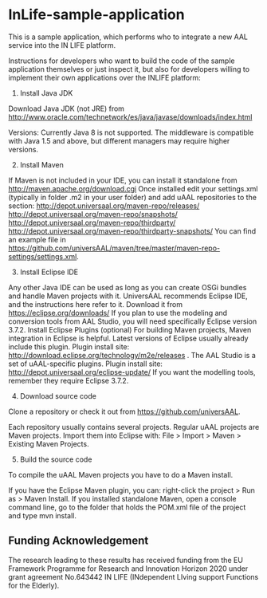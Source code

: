 # InLife-sample-application
This is a sample application, which performs who to integrate a new AAL service into the IN LIFE platform.

Instructions for developers who want to build the code of the sample application themselves or just inspect it, but also  for developers willing to implement their own applications over the INLIFE platform:

1) Install Java JDK

Download Java JDK (not JRE) from http://www.oracle.com/technetwork/es/java/javase/downloads/index.html

Versions: Currently Java 8 is not supported. The middleware is compatible with Java 1.5 and above, but different managers may require higher versions.

2) Install Maven

If Maven is not included in your IDE, you can install it standalone from http://maven.apache.org/download.cgi
Once installed edit your settings.xml (typically in folder .m2 in your user folder) and add uAAL repositories to the <profile><repositories> section:
http://depot.universaal.org/maven-repo/releases/
http://depot.universaal.org/maven-repo/snapshots/
http://depot.universaal.org/maven-repo/thirdparty/
http://depot.universaal.org/maven-repo/thirdparty-snapshots/
You can find an example file in https://github.com/universAAL/maven/tree/master/maven-repo-settings/settings.xml.

3) Install Eclipse IDE

Any other Java IDE can be used as long as you can create OSGi bundles and handle Maven projects with it. UniversAAL recommends Eclipse IDE, and the instructions here refer to it. Download it from https://eclipse.org/downloads/
If you plan to use the modeling and conversion tools from AAL Studio, you will need specifically Eclipse version 3.7.2.
Install Eclipse Plugins (optional)
For building Maven projects, Maven integration in Eclipse is helpful. Latest versions of Eclipse usually already include this plugin. Plugin install site: http://download.eclipse.org/technology/m2e/releases .
The AAL Studio is a set of uAAL-specific plugins. Plugin install site: http://depot.universaal.org/eclipse-update/ If you want the modelling tools, remember they require Eclipse 3.7.2.

4) Download source code

Clone a repository or check it out from https://github.com/universAAL.

Each repository usually contains several projects. Regular uAAL projects are Maven projects. Import them into Eclipse with: File > Import > Maven > Existing Maven Projects.

5) Build the source code

To compile the uAAL Maven projects you have to do a Maven install.

If you have the Eclipse Maven plugin, you can: right-click the project > Run as > Maven Install.
If you installed standalone Maven, open a console command line, go to the folder that holds the POM.xml file of the project and type mvn install.


## Funding Acknowledgement

The research leading to these results has received funding from the EU Framework Programme for Research and Innovation Horizon 2020
under grant agreement No.643442 IN LIFE (INdependent LIving support Functions for the Elderly).
